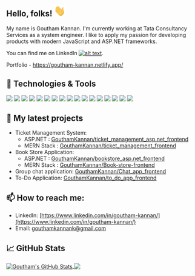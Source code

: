 ## Hello, folks! <img src="/wave.gif" alt="hand wave" width=30 height=30>

My name is Goutham Kannan. I'm currently working at Tata Consultancy Services as a system engineer. I like to apply my passion for developing products with modern JavaScript and ASP.NET frameworks.

You can find me on LinkedIn <a href="https://www.linkedin.com/in/goutham-kannan/"> ![alt text](https://img.shields.io/badge/-LinkedIn-0e76a8?style=plastic&logo=linkedIn)</a>. 

Portfolio - https://goutham-kannan.netlify.app/

## 🔧 Technologies & Tools

![](https://img.shields.io/badge/Code-HTML-informational?style=flat&logo=html5&logoColor=white&color=2bbc8a)
![](https://img.shields.io/badge/Code-CSS-informational?style=flat&logo=css3&logoColor=white&color=2bbc8a)
![](https://img.shields.io/badge/Code-JavaScript-informational?style=flat&logo=javascript&logoColor=white&color=2bbc8a)
![](https://img.shields.io/badge/Code-ReactJS-informational?style=flat&logo=react&logoColor=white&color=2bbc8a)
![](https://img.shields.io/badge/Code-Bootstrap-informational?style=flat&logo=bootstrap&logoColor=white&color=2bbc8a)
![](https://img.shields.io/badge/Code-NodeJS-informational?style=flat&logo=nodedotjs&logoColor=white&color=2bbc8a)
![](https://img.shields.io/badge/Code-MongoDB-informational?style=flat&logo=mongodb&logoColor=white&color=2bbc8a)
![](https://img.shields.io/badge/Code-MySQL-informational?style=flat&logo=mysql&logoColor=white&color=2bbc8a)
![](https://img.shields.io/badge/Code-C%23-informational?style=flat&logo=csharp&logoColor=white&color=2bbc8a)
![](https://img.shields.io/badge/Code-ASP.NET-informational?style=flat&logo=dotnet&logoColor=white&color=2bbc8a)
![](https://img.shields.io/badge/Code-ASP.NET%20MVC-informational?style=flat&logo=dotnet&logoColor=white&color=2bbc8a)
![](https://img.shields.io/badge/Code-ASP.NET%20Web%20API-informational?style=flat&logo=dotnet&logoColor=white&color=2bbc8a)
![](https://img.shields.io/badge/Code-Entity%20Framework-informational?style=flat&logo=dotnet&logoColor=white&color=2bbc8a)
![](https://img.shields.io/badge/Code-SQL%20Server-informational?style=flat&logo=microsoftsqlserver&logoColor=white&color=2bbc8a)
![](https://img.shields.io/badge/Tools-GIT-informational?style=flat&logo=git&logoColor=white&color=2bbc8a)
![](https://img.shields.io/badge/Tools-Visual%20Studio-informational?style=flat&logo=visualstudio&logoColor=white&color=2bbc8a)
![](https://img.shields.io/badge/Tools-VS%20Code-informational?style=flat&logo=visualstudiocode&logoColor=white&color=2bbc8a)

## 🌱 My latest projects

- Ticket Management System: 
  - ASP.NET : [GouthamKannan/ticket_management_asp.net_frontend](https://github.com/GouthamKannan/ticket_management_asp.net_frontend)
  - MERN Stack : [GouthamKannan/ticket_management_frontend](https://github.com/GouthamKannan/ticket_management_frontend)
- Book Store Application: 
  - ASP.NET : [GouthamKannan/bookstore_asp.net_frontend](https://github.com/GouthamKannan/bookstore_asp.net_frontend)
  - MERN Stack : [GouthamKannan/Book-store-frontend](https://github.com/GouthamKannan/Book-store-frontend)
- Group chat application: [GouthamKannan/Chat_app_frontend](https://github.com/GouthamKannan/Chat_app_frontend)
- To-Do Application: [GouthamKannan/to_do_app_frontend](https://github.com/GouthamKannan/to_do_app_frontend)

## 📫 How to reach me:

- LinkedIn: [https://www.linkedin.com/in/goutham-kannan/](https://www.linkedin.com/in/goutham-kannan/)
- Email: [gouthamkannank@gmail.com](gouthamkannank@gmail.com)

## &#x1f4c8; GitHub Stats


<a href="https://github.com/GouthamKannan/GouthamKannan">
  <img align="center" src="https://github-readme-stats.vercel.app/api?username=GouthamKannan&show_icons=true&line_height=27&count_private=true&title_color=ffffff&text_color=c9cacc&icon_color=2bbc8a&bg_color=1d1f21" alt="Goutham's GitHub Stats" />
</a>

<a href="https://github.com/GouthamKannan/GouthamKannan">
  <img align="center" src="https://github-readme-stats.vercel.app/api/top-langs/?username=GouthamKannan&title_color=ffffff&text_color=c9cacc&icon_color=2bbc8a&bg_color=1d1f21&langs_count=3" />
</a>
